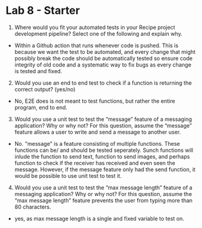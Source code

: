 # Lab 8 - Starter
1) Where would you fit your automated tests in your Recipe project development pipeline? Select one of the following and explain why.

 - Within a Github action that runs whenever code is pushed. This is because we want the test to be automated, and every change that might possibly break the code should be automatically tested so ensure code integrity of old code and a systematic way to fix bugs as every change is tested and fixed.


2) Would you use an end to end test to check if a function is returning the correct output? (yes/no)

- No, E2E does is not meant to test functions, but rather the entire program, end to end. 

3) Would you use a unit test to test the “message” feature of a messaging application? Why or why not? For this question, assume the “message” feature allows a user to write and send a message to another user.

- No. "message" is a feature consisting of multiple functions. These functions can be/ and should be tested seperately. Sunch functions will inlude the function to send text, function to send images, and perhaps function to check if the receiver has received and even seen the message. However, if the message feature only had the send function, it would be possible to use unit test to test it. 


4) Would you use a unit test to test the “max message length” feature of a messaging application? Why or why not? For this question, assume the “max message length” feature prevents the user from typing more than 80 characters.

- yes, as max message length is a single and fixed variable to test on. 
